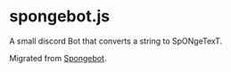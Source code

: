 # spongebot.js

A small discord Bot that converts a string to SpONgeTexT.

Migrated from [Spongebot](https://github.com/MrVideo/Spongebot).

